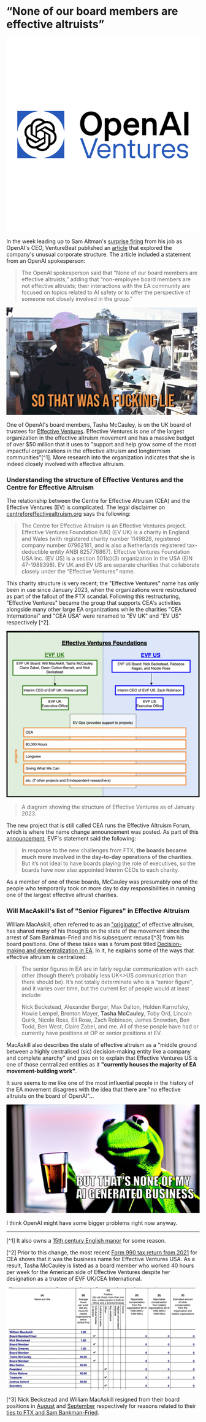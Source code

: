 # “None of our board members are effective altruists”

![Logos of OpenAI and Effective Ventures combined to create "OpenAI Ventures"](images/openai-board-ea/openai-ventures-logos-square.png)

In the week leading up to Sam Altman's [surprise firing](https://www.theverge.com/2023/11/17/23965982/openai-ceo-sam-altman-fired) from his job as OpenAI's CEO, VentureBeat published an [article](https://venturebeat.com/ai/openais-six-member-board-will-decide-when-weve-attained-agi/) that explored the company's unusual corporate structure. The article included a statement from an OpenAI spokesperson:
> The OpenAI spokesperson said that “None of our board members are effective altruists,” adding that “non-employee board members are not effective altruists; their interactions with the EA community are focused on topics related to AI safety or to offer the perspective of someone not closely involved in the group.”

![Tyler, The Creator accusing someone of dishonesty](images/openai-board-ea/tyler-lie.gif)

One of OpenAI's board members, Tasha McCauley, is on the UK board of trustees for [Effective Ventures](https://ev.org/ops/about/). Effective Ventures is one of the largest organization in the effective altruism movement and has a massive budget of over $50 million that it uses to "support and help grow some of the most impactful organizations in the effective altruism and longtermism communities"[^1]. More research into the organization indicates that she is indeed closely involved with effective altruism.

### Understanding the structure of Effective Ventures  and the Centre for Effective Altruism

The relationship between the Centre for Effective Altruism (CEA) and the Effective Ventures (EV) is complicated. The legal disclaimer on [centreforeffectivealtruism.org](https://www.centreforeffectivealtruism.org/) says the following:
> The Centre for Effective Altruism is an Effective Ventures project. Effective Ventures Foundation (UK) (EV UK) is a charity in England and Wales (with registered charity number 1149828, registered company number 07962181, and is also a Netherlands registered tax-deductible entity ANBI 825776867). Effective Ventures Foundation USA Inc. (EV US) is a section 501(c)(3) organization in the USA (EIN 47-1988398). EV UK and EV US are separate charities that collaborate closely under the “Effective Ventures” name.

This charity structure is very recent; the "Effective Ventures" name has only been in use since January 2023, when the organizations were restructured as part of the fallout of the FTX scandal. Following this restructuring, "Effective Ventures" became the group that supports CEA's activities alongside many other large EA organizations while the charities "CEA International" and "CEA USA" were renamed to "EV UK" and "EV US" respectively [^2].

![chart of Effective Ventures Foundations' structure](images/openai-board-ea/evf-structure.png)
>A diagram showing the structure of Effective Ventures as of January 2023.

The new project that is still called CEA runs the Effective Altruism Forum, which is where the name change announcement was posted. As part of this [announcement](https://forum.effectivealtruism.org/posts/GoWNiPbrEb6NHD3MF/announcing-interim-ceos-of-evf), EVF's statement said the following:
> In response to the new challenges from FTX, **the boards became much more involved in the day-to-day operations of the charities**. But it’s not ideal to have boards playing the role of executives, so the boards have now also appointed Interim CEOs to each charity. 

As a member of one of these boards, McCauley was presumably one of the people who temporarily took on more day to day responsibilities in running one of the largest effective altruist charities.

### Will MacAskill's list of "Senior Figures" in Effective Altruism

William MacAskill, often referred to as an ["originator"](https://www.businessinsider.com/sam-bankman-fried-ftx-collapse-effective-altruism-donate-philanthropy-money-2022-12) of effective altruism, has shared many of his thoughts on the state of the movement since the arrest of Sam Bankman-Fried and his subsequent recusal[^3] from his board positions. One of these takes was a forum post titled [Decision-making and decentralization in EA](https://forum.effectivealtruism.org/posts/DdSszj5NXk45MhQoq/decision-making-and-decentralisation-in-ea). In it, he explains some of the ways that effective altruism is centralized:

> The senior figures in EA are in fairly regular communication with each other (though there’s probably less UK<>US communication than there should be). It’s not totally determinate who is a “senior figure”, and it varies over time, but the current list of people would at least include: 
> 
> Nick Beckstead, Alexander Berger, Max Dalton, Holden Karnofsky, Howie Lempel, Brenton Mayer, **Tasha McCauley**, Toby Ord, Lincoln Quirk, Nicole Ross, Eli Rose, Zach Robinson, James Snowden, Ben Todd, Ben West, Claire Zabel, and me. All of these people have had or currently have positions at OP or senior positions at EV.

MacAskill also describes the state of effective altruism as a "middle ground between a highly centralised (sic) decision-making entity like a company and complete anarchy" and goes on to explain that Effective Ventures US is one of those centralized entities as it **"currently houses the majority of EA movement-building work"**.

It sure seems to me like one of the most influential people in the history of the EA movement disagrees with the idea that there are "no effective altruists on the board of OpenAI"...

![AI generated Kermit the Frog meme with a caption of "but that's none of my AI generated business"](images/openai-board-ea/kermit.jpg)

 I think OpenAI might have some bigger problems right now anyway.

--------

[^1] It also owns a [15th century English manor](https://www.wythamabbey.org/workshops) for some reason.

[^2] Prior to this change, the most recent [Form 990 tax return from 2021](https://assets.ctfassets.net/es8pp29e1wp8/719m3SIVrQSzDcUxrzo7dS/af10eed02339549672126b0e87f2776d/Final_-_2021_Form_990_signed_-_CEA.pdf) for  CEA shows that it was the business name for Effective Ventures USA. As a result, Tasha McCauley is listed as a board member who worked 40 hours per week for the American side of Effective Ventures despite her designation as a trustee of EVF UK/CEA International. 

![2021 American tax records for the Centre for Effective Altruism](images/openai-board-ea/cea-board-990.png)

[^3] Nick Beckstead and William MacAskill resigned from their board positions in [August](https://forum.effectivealtruism.org/posts/Defu3jkejb7pmLjeN/nick-beckstead-is-leaving-the-effective-ventures-boards) and [September](https://forum.effectivealtruism.org/posts/mArisdpuQiFtTNWw3/will-macaskill-has-stepped-down-as-trustee-of-ev-uk#fn-aPdFhg8fBWsqJTHMB-2) respectively for reasons related to their [ties to FTX and Sam Bankman-Fried](https://time.com/6262810/sam-bankman-fried-effective-altruism-alameda-ftx/).
